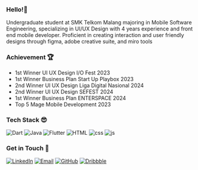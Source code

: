 ### Hello!👋

Undergraduate student at SMK Telkom Malang majoring in Mobile Software Engineering, specializing in UI/UX Design with 4 years experience and front end mobile developer. Proficient in creating interaction and user friendly designs through figma, adobe creative suite, and miro tools

### Achievement 🏆
- 1st Winner UI UX Design I/O Fest 2023
- 1st Winner Business Plan Start Up Playbox 2023
- 2nd Winner UI UX Design Liga Digital Nasional 2024
- 2nd Winner UI UX Design SEFEST 2024
- 1st Winner Business Plan ENTERSPACE 2024
- Top 5 Mage Mobile Development 2023

### Tech Stack 😎
![Dart](https://skillicons.dev/icons?i=dart)
![Java](https://skillicons.dev/icons?i=java)
![Flutter](https://skillicons.dev/icons?i=flutter)
![HTML](https://skillicons.dev/icons?i=html)
![css](https://skillicons.dev/icons?i=css)
![js](https://skillicons.dev/icons?i=js)

### Get in Touch 🫣
[![LinkedIn](https://img.shields.io/badge/LinkedIn-blue?logo=linkedin&logoColor=white)](https://www.linkedin.com/in/aliilah-kalyca-raniah-099455260/)
[![Email](https://img.shields.io/badge/Email-red?logo=gmail&logoColor=white)](mailto:aliilahkalica@gmail.com)
[![GitHub](https://img.shields.io/badge/GitHub-black?logo=github&logoColor=white)](https://github.com/aliilahkalica)
[![Dribbble](https://img.shields.io/badge/Dribbble-pink?logo=dribbble&logoColor=white)](https://dribbble.com/aliilahkalica)
